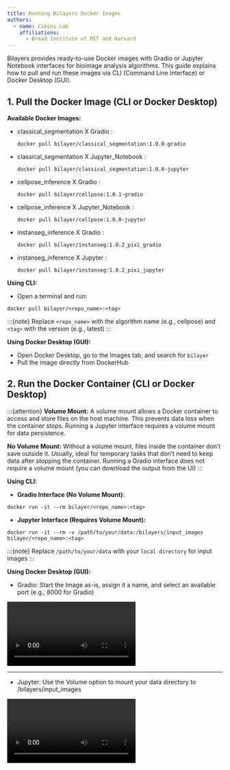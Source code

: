 ```yaml
---
title: Running Bilayers Docker Images
authors:
  - name: Cimini Lab
    affiliations:
      - Broad Institute of MIT and Harvard
---
```


Bilayers provides ready-to-use Docker images with Gradio or Jupyter Notebook interfaces for bioimage analysis algorithms. This guide explains how to pull and run these images via CLI (Command Line Interface) or Docker Desktop (GUI).

## 1. Pull the Docker Image (CLI or Docker Desktop)

**Available Docker Images:**
- classical_segmentation X Gradio :
  ```{code} bash
  docker pull bilayer/classical_segmentation:1.0.0-gradio 
  ```
- classical_segmentation X Jupyter_Notebook :
  ```{code} bash
  docker pull bilayer/classical_segmentation:1.0.0-jupyter 
  ```
- cellpose_inference X Gradio :
  ```{code} bash
  docker pull bilayer/cellpose:1.0.1-gradio
  ```
- cellpose_inference X Jupyter_Notebook :
  ```{code} bash
  docker pull bilayer/cellpose:1.0.0-jupyter
  ```
- instanseg_inference X Gradio :
  ```{code} bash
  docker pull bilayer/instanseg:1.0.2_pixi_gradio
  ```
- instanseg_inference X Jupyter :
  ```{code} bash
  docker pull bilayer/instanseg:1.0.2_pixi_jupyter
  ```

**Using CLI:**
- Open a terminal and run:

```{code-block} bash
docker pull bilayer/<repo_name>:<tag>
```
:::{note}
Replace ```<repo_name>``` with the algorithm name (e.g., cellpose) and ```<tag>``` with the version (e.g., latest)
:::

**Using Docker Desktop (GUI):**
- Open Docker Desktop, go to the Images tab, and search for ```bilayer```
- Pull the image directly from DockerHub

## 2. Run the Docker Container (CLI or Docker Desktop)

:::{attention}
**Volume Mount:** A volume mount allows a Docker container to access and store files on the host machine. This prevents data loss when the container stops. Running a Jupyter interface requires a volume mount for data persistence.

**No Volume Mount:** Without a volume mount, files inside the container don’t save outside it. Usually, ideal for temporary tasks that don’t need to keep data after stopping the container. Running a Gradio interface does not require a volume mount (you can download the output from the UI)
:::

**Using CLI:**
- **Gradio Interface (No Volume Mount)**:
```{code-block} bash
docker run -it --rm bilayer/<repo_name>:<tag>
```
- **Jupyter Interface (Requires Volume Mount):**
```{code-block} bash
docker run -it --rm -v /path/to/your/data:/bilayers/input_images bilayer/<repo_name>:<tag>
```
:::{note}
Replace ```/path/to/your/data``` with your ```local directory``` for input images
:::

**Using Docker Desktop (GUI):**

- Gradio: Start the Image as-is, assign it a name, and select an available port (e.g., 8000 for Gradio)

![cellposeXgradio](../images/tool_user/cellposeXgradio.mp4)

---

- Jupyter: Use the Volume option to mount your data directory to /bilayers/input_images

![cellposeXgradio](../images/tool_user/cellposeXjupyter.mp4)
